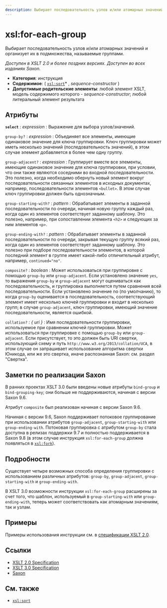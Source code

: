 ```yaml
---
description: Выбирает последовательность узлов и/или атомарных значений и организует их в подмножества, называемые группами
---
```


# xsl:for-each-group

Выбирает последовательность узлов и/или атомарных значений и организует их в подмножества, называемые группами.

_Доступен в XSLT 2.0 и более поздних версиях. Доступен во всех изданиях Saxon._

-   **Категория**: инструкция
-   **Содержимое**: ( [`xsl:sort`](xsl-sort.md)\* , _sequence-constructor_ )
-   **Допустимые родительские элементы**: любой элемент XSLT, модель содержимого которого - _sequence-constructor_; любой литеральный элемент результата

## Атрибуты

**`select`**
: _expression_
: Выражение для выбора узлов/значений.

`group-by?`
: _expression_
: Объединяет все элементы, имеющие одинаковое значение для ключа группировки. Ключ группировки может иметь несколько значений (последовательность значений), в этом случае элемент добавляется в более чем одну группу.

`group-adjacent?`
: _expression_
: Группирует вместе все элементы, имеющие одинаковое значение для ключа группировки, при условии, что они также являются соседними во входной последовательности. Это полезно, когда необходимо обернуть новый элемент вокруг последовательности связанных элементов в исходных документах, например, последовательности элементов `<bullet>`. В этом случае ключ группировки должен быть однозначным.

`group-starting-with?`
: _pattern_
: Обрабатывает элементы в заданной последовательности по очереди, начиная новую группу каждый раз, когда один из элементов соответствует заданному шаблону. Это полезно, например, при сопоставлении элемента `<h2>` и следующих за ним элементов `<p>`.

`group-ending-with?`
: _pattern_
: Обрабатывает элементы в заданной последовательности по очереди, закрывая текущую группу всякий раз, когда один из элементов соответствует заданному шаблону. Это полезно при подборе последовательности элементов, в которой последний элемент в группе имеет какой-либо отличительный атрибут, например, `continued="no"`.

`composite?`
: _boolean_
: Может использоваться при группировке с помощью `group-by` или `group-adjacent`. Если установлено значение `yes`, то выражения `group-by` и `group-adjacent` могут оцениваться как последовательность, и группировка выполняется путем сравнения всей последовательности. Если установлено значение no (по умолчанию), то когда `group-by` оценивается в последовательность, соответствующий элемент имеет несколько ключей группировки и входит в несколько групп; в случае `group-adjacent`, ключ группировки, имеющий значение последовательности, является ошибкой.

`collation?`
: _{ uri }_
: Имя последовательности группировки, используемое при сравнении ключей группировки. Может использоваться при группировке с помощью `group-by` или `group-adjacent`. Если присутствует, то это должен быть URI свертки, использующий схему и путь `http://www.w3.org/2013/collation/UCA`, в этом случае он запрашивает использование алгоритма свертки Юникода, или же это свертка, иначе распознанная Saxon: см. раздел "Свертка".

## Заметки по реализации Saxon

В ранних проектах XSLT 3.0 были введены новые атрибуты `bind-group` и `bind-grouping-key`; они больше не поддерживаются, начиная с версии Saxon 9.6.

Атрибут `composite` был реализован начиная с версии Saxon 9.6.

Начиная с версии 9.6, Saxon поддерживает потоковое группирование при использовании атрибутов `group-adjacent`, `group-starting-with` или `group-ending-with`. Потоковая группировка с атрибутом `group-by` стала доступна в релизах поддержки 9.7 и полностью поддерживается в Saxon 9.8 (в этом случае инструкция `xsl:for-each-group` должна появляться в [`xsl:fork`](xsl-fork.md)).

## Подробности

Существует четыре возможных способа определения группировки с использованием различных атрибутов: `group-by`, `group-adjacent`, `group-starting-with` и `group-ending-with`.

В XSLT 3.0 возможности инструкции `xsl:for-each-group` расширены за счет того, что шаблон, используемый в `group-starting-with` или `group-ending-with`, теперь может соответствовать как атомарным значениям, так и узлам.

## Примеры

Примеры использования инструкции см. в [спецификации XSLT 2.0](http://www.w3.org/TR/xslt20/#grouping).

## Ссылки

-   [XSLT 2.0 Specification](http://www.w3.org/TR/xslt20/#element-for-each-group)
-   [XSLT 3.0 Specification](http://www.w3.org/TR/xslt-30/#element-for-each-group)
-   [Saxon](https://www.saxonica.com/html/documentation/xsl-elements/for-each-group.html)

## См. также

-   [`xsl:sort`](xsl-sort.md)
